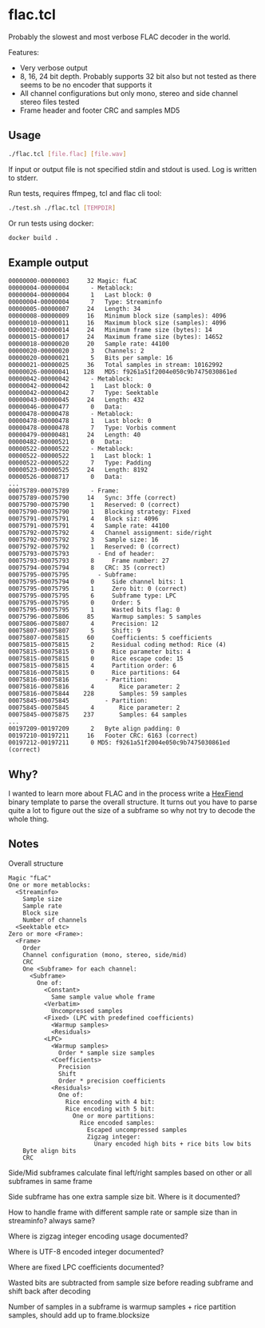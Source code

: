 # flac.tcl

Probably the slowest and most verbose FLAC decoder in the world.

Features:

- Very verbose output
- 8, 16, 24 bit depth. Probably supports 32 bit also but not tested as there seems to be no encoder that supports it
- All channel configurations but only mono, stereo and side channel stereo files tested
- Frame header and footer CRC and samples MD5

## Usage

```sh
./flac.tcl [file.flac] [file.wav]
```
If input or output file is not specified stdin and stdout is used. Log is written to stderr.

Run tests, requires ffmpeg, tcl and flac cli tool:

```sh
./test.sh ./flac.tcl [TEMPDIR]
```
Or run tests using docker:
```sh
docker build .
```

## Example output

```
00000000-00000003     32 Magic: fLaC
00000004-00000004      - Metablock:
00000004-00000004      1   Last block: 0
00000004-00000004      7   Type: Streaminfo
00000005-00000007     24   Length: 34
00000008-00000009     16   Minimum block size (samples): 4096
00000010-00000011     16   Maximum block size (samples): 4096
00000012-00000014     24   Minimum frame size (bytes): 14
00000015-00000017     24   Maximum frame size (bytes): 14652
00000018-00000020     20   Sample rate: 44100
00000020-00000020      3   Channels: 2
00000020-00000021      5   Bits per sample: 16
00000021-00000025     36   Total samples in stream: 10162992
00000026-00000041    128   MD5: f9261a51f2004e050c9b7475030861ed
00000042-00000042      - Metablock:
00000042-00000042      1   Last block: 0
00000042-00000042      7   Type: Seektable
00000043-00000045     24   Length: 432
00000046-00000477      0   Data:
00000478-00000478      - Metablock:
00000478-00000478      1   Last block: 0
00000478-00000478      7   Type: Vorbis comment
00000479-00000481     24   Length: 40
00000482-00000521      0   Data:
00000522-00000522      - Metablock:
00000522-00000522      1   Last block: 1
00000522-00000522      7   Type: Padding
00000523-00000525     24   Length: 8192
00000526-00008717      0   Data:
...
00075789-00075789      - Frame:
00075789-00075790     14   Sync: 3ffe (correct)
00075790-00075790      1   Reserved: 0 (correct)
00075790-00075790      1   Blocking strategy: Fixed
00075791-00075791      4   Block siz: 4096
00075791-00075791      4   Sample rate: 44100
00075792-00075792      4   Channel assignment: side/right
00075792-00075792      3   Sample size: 16
00075792-00075792      1   Reserved: 0 (correct)
00075793-00075793        - End of header:
00075793-00075793      8     Frame number: 27
00075794-00075794      8   CRC: 35 (correct)
00075795-00075795        - Subframe:
00075795-00075794      0     Side channel bits: 1
00075795-00075795      1     Zero bit: 0 (correct)
00075795-00075795      6     Subframe type: LPC
00075795-00075795      0     Order: 5
00075795-00075795      1     Wasted bits flag: 0
00075796-00075806     85     Warmup samples: 5 samples
00075806-00075807      4     Precision: 12
00075807-00075807      5     Shift: 9
00075807-00075815     60     Coefficients: 5 coefficients
00075815-00075815      2     Residual coding method: Rice (4)
00075815-00075815      0     Rice parameter bits: 4
00075815-00075815      0     Rice escape code: 15
00075815-00075815      4     Partition order: 6
00075816-00075815      0     Rice partitions: 64
00075816-00075816          - Partition:
00075816-00075816      4       Rice parameter: 2
00075816-00075844    228       Samples: 59 samples
00075845-00075845          - Partition:
00075845-00075845      4       Rice parameter: 2
00075845-00075875    237       Samples: 64 samples
...
00197209-00197209      2   Byte align padding: 0
00197210-00197211     16   Footer CRC: 6163 (correct)
00197212-00197211      0 MD5: f9261a51f2004e050c9b7475030861ed (correct)
```

## Why?

I wanted to learn more about FLAC and in the process write a
[HexFiend](https://github.com/ridiculousfish/HexFiend) binary template to parse the overall
structure. It turns out you have to parse quite a lot to figure out the size of a subframe
so why not try to decode the whole thing.

## Notes

Overall structure

```
Magic "fLaC"
One or more metablocks:
  <Streaminfo>
    Sample size
    Sample rate
    Block size
    Number of channels
  <Seektable etc>
Zero or more <Frame>:
  <Frame>
    Order
    Channel configuration (mono, stereo, side/mid)
    CRC
    One <Subframe> for each channel:
      <Subframe>
        One of:
          <Constant>
            Same sample value whole frame
          <Verbatim>
            Uncompressed samples
          <Fixed> (LPC with predefined coefficients)
            <Warmup samples>
            <Residuals>
          <LPC>
            <Warmup samples>
              Order * sample size samples
            <Coefficients>
              Precision
              Shift
              Order * precision coefficients
            <Residuals>
              One of:
                Rice encoding with 4 bit:
                Rice encoding with 5 bit:
                  One or more partitions:
                    Rice encoded samples:
                      Escaped uncompressed samples
                      Zigzag integer:
                        Unary encoded high bits + rice bits low bits
    Byte align bits
    CRC
```

Side/Mid subframes calculate final left/right samples based on other or all subframes in same frame

Side subframe has one extra sample size bit. Where is it documented?

How to handle frame with different sample rate or sample size than in streaminfo? always same?

Where is zigzag integer encoding usage documented?

Where is UTF-8 encoded integer documented?

Where are fixed LPC coefficients documented?

Wasted bits are subtracted from sample size before reading subframe and shift back after decoding

Number of samples in a subframe is warmup samples + rice partition samples, should add up to frame.blocksize
